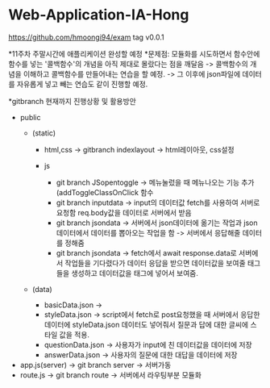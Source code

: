 # Web-Application-IA-Hong

https://github.com/hmoongi94/exam
tag v0.0.1

*11주차 주말시간에 애플리케이션 완성할 예정
*문제점: 모듈화를 시도하면서 함수안에 함수를 넣는 '콜백함수'의 개념을 아직 제대로 몰랐다는 점을 깨달음
-> 콜백함수의 개념을 이해하고 콜백함수를 만들어내는 연습을 할 예정.
-> 그 이후에 json파일에 데이터를 자유롭게 넣고 빼는 연습도 같이 진행할 예정.


*gitbranch 현재까지 진행상황 및 활용방안
- public
    - (static)
        - html,css → gitbranch indexlayout → html레이아웃, css설정
        - js
            
            - git branch JSopentoggle → 메뉴눌렀을 때 메뉴나오는 기능 추가 (addToggleClassOnClick 함수
            - git branch inputdata -> input의 데이터값 fetch를 사용하여 서버로 요청함 req.body값을 데이터로 서버에서 받음
            - git branch jsondata -> 서버에서 json데이터에 옮기는 작업과 json데이터에서 데이터를 뽑아오는 작업을 함
                                  -> 서버에서 응답해줄 데이터를 정해줌         
            - git branch jsondata  -> fetch에서 await response.data로 서버에서 작업들을 기다렸다가 데이터 응답을 받으면 데이터값을 보여줄 태그들을 생성하고 데이터값을 태그에 넣어서 보여줌.
            
    - (data) 
        - basicData.json ->
        - styleData.json -> script에서 fetch로 post요청했을 때 서버에서 응답한 데이터에 styleData.json 데이터도 넣어줘서
                            질문과 답에 대한 글씨에 스타일 값을 적용.
        - questionData.json -> 사용자가 input에 친 데이터값을 데이터에 저장
        - answerData.json -> 사용자의 질문에 대한 대답을 데이터에 저장
- app.js(server) → git branch server → 서버가동
- route.js -> git branch route -> 서버에서 라우팅부분 모듈화
